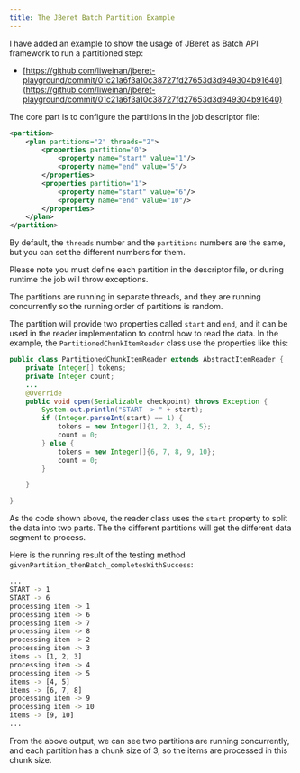 ```yaml
---
title: The JBeret Batch Partition Example
---
```


I have added an example to show the usage of JBeret as Batch API framework to run a partitioned step:

- [https://github.com/liweinan/jberet-playground/commit/01c21a6f3a10c38727fd27653d3d949304b91640](https://github.com/liweinan/jberet-playground/commit/01c21a6f3a10c38727fd27653d3d949304b91640)

The core part is to configure the partitions in the job descriptor file:

```xml
<partition>
    <plan partitions="2" threads="2">
        <properties partition="0">
            <property name="start" value="1"/>
            <property name="end" value="5"/>
        </properties>
        <properties partition="1">
            <property name="start" value="6"/>
            <property name="end" value="10"/>
        </properties>
    </plan>
</partition>
```

By default, the `threads` number and the `partitions` numbers are the same, but you can set the different numbers for them.

Please note you must define each partition in the descriptor file, or during runtime the job will throw exceptions.

The partitions are running in separate threads, and they are running concurrently so the running order of partitions is random.

The partition will provide two properties called `start` and `end`, and it can be used in the reader implementation to control how to read the data. In the example, the `PartitionedChunkItemReader` class use the properties like this:

```java
public class PartitionedChunkItemReader extends AbstractItemReader {
    private Integer[] tokens;
    private Integer count;
    ...
    @Override
    public void open(Serializable checkpoint) throws Exception {
        System.out.println("START -> " + start);
        if (Integer.parseInt(start) == 1) {
            tokens = new Integer[]{1, 2, 3, 4, 5};
            count = 0;
        } else {
            tokens = new Integer[]{6, 7, 8, 9, 10};
            count = 0;
        }

    }

}
```

As the code shown above, the reader class uses the `start` property to split the data into two parts. The the different partitions will get the different data segment to process.

Here is the running result of the testing method `givenPartition_thenBatch_completesWithSuccess`:

```bash
...
START -> 1
START -> 6
processing item -> 1
processing item -> 6
processing item -> 7
processing item -> 8
processing item -> 2
processing item -> 3
items -> [1, 2, 3]
processing item -> 4
processing item -> 5
items -> [4, 5]
items -> [6, 7, 8]
processing item -> 9
processing item -> 10
items -> [9, 10]
...
```

From the above output, we can see two partitions are running concurrently, and each partition has a chunk size of 3, so the items are processed in this chunk size.   



